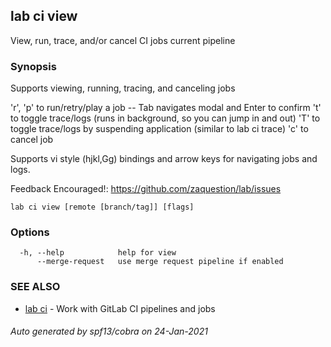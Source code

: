 ## lab ci view

View, run, trace, and/or cancel CI jobs current pipeline

### Synopsis

Supports viewing, running, tracing, and canceling jobs

'r', 'p' to run/retry/play a job -- Tab navigates modal and Enter to confirm
't' to toggle trace/logs (runs in background, so you can jump in and out)
'T' to toggle trace/logs by suspending application (similar to lab ci trace)
'c' to cancel job

Supports vi style (hjkl,Gg) bindings and arrow keys for navigating jobs and logs.

Feedback Encouraged!: https://github.com/zaquestion/lab/issues

```
lab ci view [remote [branch/tag]] [flags]
```

### Options

```
  -h, --help            help for view
      --merge-request   use merge request pipeline if enabled
```

### SEE ALSO

* [lab ci](lab_ci.md)	 - Work with GitLab CI pipelines and jobs

###### Auto generated by spf13/cobra on 24-Jan-2021
